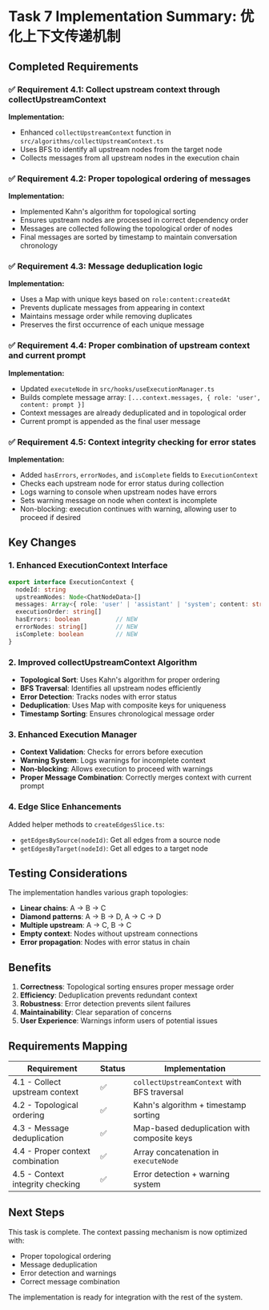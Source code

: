 # Task 7 Implementation Summary: 优化上下文传递机制

## Completed Requirements

### ✅ Requirement 4.1: Collect upstream context through collectUpstreamContext
**Implementation:**
- Enhanced `collectUpstreamContext` function in `src/algorithms/collectUpstreamContext.ts`
- Uses BFS to identify all upstream nodes from the target node
- Collects messages from all upstream nodes in the execution chain

### ✅ Requirement 4.2: Proper topological ordering of messages
**Implementation:**
- Implemented Kahn's algorithm for topological sorting
- Ensures upstream nodes are processed in correct dependency order
- Messages are collected following the topological order of nodes
- Final messages are sorted by timestamp to maintain conversation chronology

### ✅ Requirement 4.3: Message deduplication logic
**Implementation:**
- Uses a Map with unique keys based on `role:content:createdAt`
- Prevents duplicate messages from appearing in context
- Maintains message order while removing duplicates
- Preserves the first occurrence of each unique message

### ✅ Requirement 4.4: Proper combination of upstream context and current prompt
**Implementation:**
- Updated `executeNode` in `src/hooks/useExecutionManager.ts`
- Builds complete message array: `[...context.messages, { role: 'user', content: prompt }]`
- Context messages are already deduplicated and in topological order
- Current prompt is appended as the final user message

### ✅ Requirement 4.5: Context integrity checking for error states
**Implementation:**
- Added `hasErrors`, `errorNodes`, and `isComplete` fields to `ExecutionContext`
- Checks each upstream node for error status during collection
- Logs warning to console when upstream nodes have errors
- Sets warning message on node when context is incomplete
- Non-blocking: execution continues with warning, allowing user to proceed if desired

## Key Changes

### 1. Enhanced ExecutionContext Interface
```typescript
export interface ExecutionContext {
  nodeId: string
  upstreamNodes: Node<ChatNodeData>[]
  messages: Array<{ role: 'user' | 'assistant' | 'system'; content: string }>
  executionOrder: string[]
  hasErrors: boolean          // NEW
  errorNodes: string[]        // NEW
  isComplete: boolean         // NEW
}
```

### 2. Improved collectUpstreamContext Algorithm
- **Topological Sort**: Uses Kahn's algorithm for proper ordering
- **BFS Traversal**: Identifies all upstream nodes efficiently
- **Error Detection**: Tracks nodes with error status
- **Deduplication**: Uses Map with composite keys for uniqueness
- **Timestamp Sorting**: Ensures chronological message order

### 3. Enhanced Execution Manager
- **Context Validation**: Checks for errors before execution
- **Warning System**: Logs warnings for incomplete context
- **Non-blocking**: Allows execution to proceed with warnings
- **Proper Message Combination**: Correctly merges context with current prompt

### 4. Edge Slice Enhancements
Added helper methods to `createEdgesSlice.ts`:
- `getEdgesBySource(nodeId)`: Get all edges from a source node
- `getEdgesByTarget(nodeId)`: Get all edges to a target node

## Testing Considerations

The implementation handles various graph topologies:
- **Linear chains**: A → B → C
- **Diamond patterns**: A → B → D, A → C → D
- **Multiple upstream**: A → C, B → C
- **Empty context**: Nodes without upstream connections
- **Error propagation**: Nodes with error status in chain

## Benefits

1. **Correctness**: Topological sorting ensures proper message order
2. **Efficiency**: Deduplication prevents redundant context
3. **Robustness**: Error detection prevents silent failures
4. **Maintainability**: Clear separation of concerns
5. **User Experience**: Warnings inform users of potential issues

## Requirements Mapping

| Requirement | Status | Implementation |
|-------------|--------|----------------|
| 4.1 - Collect upstream context | ✅ | `collectUpstreamContext` with BFS traversal |
| 4.2 - Topological ordering | ✅ | Kahn's algorithm + timestamp sorting |
| 4.3 - Message deduplication | ✅ | Map-based deduplication with composite keys |
| 4.4 - Proper context combination | ✅ | Array concatenation in `executeNode` |
| 4.5 - Context integrity checking | ✅ | Error detection + warning system |

## Next Steps

This task is complete. The context passing mechanism is now optimized with:
- Proper topological ordering
- Message deduplication
- Error detection and warnings
- Correct message combination

The implementation is ready for integration with the rest of the system.
